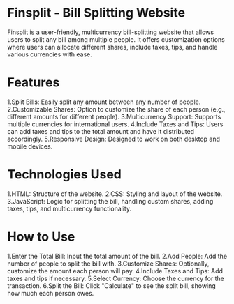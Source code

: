 # Finsplit - Bill Splitting Website

Finsplit is a user-friendly, multicurrency bill-splitting website that allows users to split any bill among multiple people. It offers customization options where users can allocate different shares, include taxes, tips, and handle various currencies with ease.

# Features

1.Split Bills: Easily split any amount between any number of people.
2.Customizable Shares: Option to customize the share of each person (e.g., different amounts for different people).
3.Multicurrency Support: Supports multiple currencies for international users.
4.Include Taxes and Tips: Users can add taxes and tips to the total amount and have it distributed accordingly.
5.Responsive Design: Designed to work on both desktop and mobile devices.
# Technologies Used
1.HTML: Structure of the website.
2.CSS: Styling and layout of the website.
3.JavaScript: Logic for splitting the bill, handling custom shares, adding taxes, tips, and multicurrency functionality.
# How to Use
1.Enter the Total Bill: Input the total amount of the bill.
2.Add People: Add the number of people to split the bill with.
3.Customize Shares: Optionally, customize the amount each person will pay.
4.Include Taxes and Tips: Add taxes and tips if necessary.
5.Select Currency: Choose the currency for the transaction.
6.Split the Bill: Click "Calculate" to see the split bill, showing how much each person owes.
